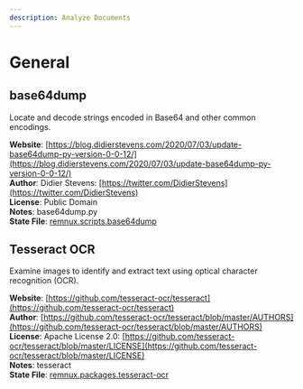 ```yaml
---
description: Analyze Documents
---
```


# General

## base64dump

Locate and decode strings encoded in Base64 and other common encodings.

**Website**: [https://blog.didierstevens.com/2020/07/03/update-base64dump-py-version-0-0-12/](https://blog.didierstevens.com/2020/07/03/update-base64dump-py-version-0-0-12/)  
**Author**: Didier Stevens: [https://twitter.com/DidierStevens](https://twitter.com/DidierStevens)  
**License**: Public Domain  
**Notes**: base64dump.py  
**State File**: [remnux.scripts.base64dump](https://github.com/REMnux/salt-states/blob/master/remnux/scripts/base64dump.sls)

## Tesseract OCR

Examine images to identify and extract text using optical character recognition \(OCR\).

**Website**: [https://github.com/tesseract-ocr/tesseract](https://github.com/tesseract-ocr/tesseract)  
**Author**: [https://github.com/tesseract-ocr/tesseract/blob/master/AUTHORS](https://github.com/tesseract-ocr/tesseract/blob/master/AUTHORS)  
**License**: Apache License 2.0: [https://github.com/tesseract-ocr/tesseract/blob/master/LICENSE](https://github.com/tesseract-ocr/tesseract/blob/master/LICENSE)  
**Notes**: tesseract  
**State File**: [remnux.packages.tesseract-ocr](https://github.com/REMnux/salt-states/blob/master/remnux/packages/tesseract-ocr.sls)

